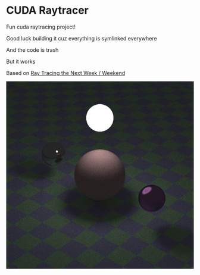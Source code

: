 # CUDA Raytracer

Fun cuda raytracing project!

Good luck building it cuz everything is symlinked everywhere

And the code is trash

But it works

Based on [Ray Tracing the Next Week / Weekend](https://raytracing.github.io)

![Demo image](https://github.com/zacklukem/cudaray/blob/main/test.png?raw=true)
